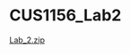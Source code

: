 # CUS1156_Lab2
[Lab_2.zip](https://github.com/TristanHuertas/CUS1156_Lab2/files/14640207/Lab_2.zip)
